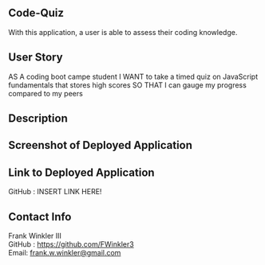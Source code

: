 ## Code-Quiz
With this application, a user is able to assess their coding knowledge. 

## User Story
AS A coding boot campe student
I WANT to take a timed quiz on JavaScript fundamentals that stores high scores
SO THAT I can gauge my progress compared to my peers

## Description


## Screenshot of Deployed Application 


## Link to Deployed Application
GitHub : INSERT LINK HERE!

## Contact Info 
Frank Winkler III
<br>
GitHub : https://github.com/FWinkler3 
<br>
Email: frank.w.winkler@gmail.com 